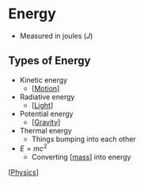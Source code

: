 # Energy

- Measured in joules ($J$)

## Types of Energy

- Kinetic energy
  - [[Motion]]
- Radiative energy
  - [[Light]]
- Potential energy
  - [[Gravity]]
- Thermal energy
  - Things bumping into each other
- $E = mc^2$
  - Converting [[mass]] into energy

[[Physics]]

[//begin]: # "Autogenerated link references for markdown compatibility"
[Motion]: motion "Motion"
[Light]: light "Light"
[Gravity]: gravity "Gravity"
[mass]: mass "Mass"
[Physics]: physics "Physics"
[//end]: # "Autogenerated link references"